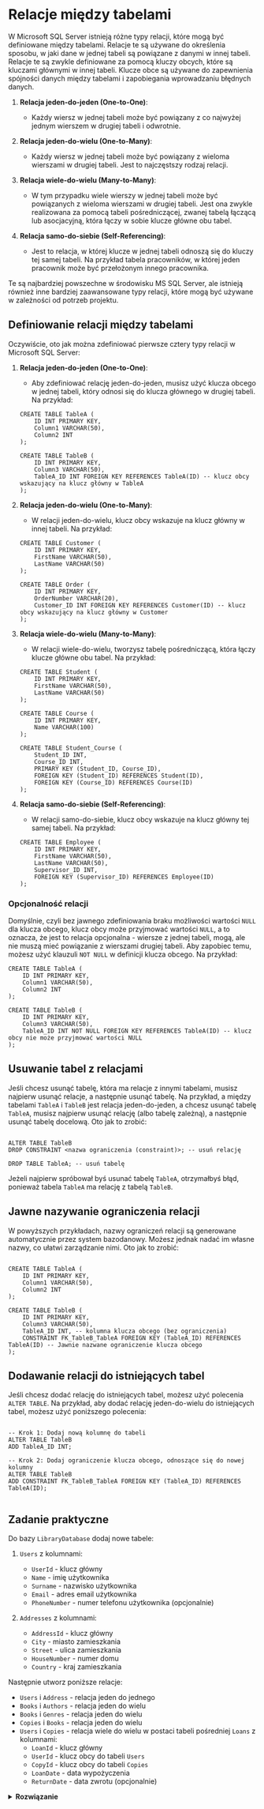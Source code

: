 # Relacje między tabelami

W Microsoft SQL Server istnieją różne typy relacji, które mogą być definiowane między tabelami. Relacje te są używane do określenia sposobu, w jaki dane w jednej tabeli są powiązane z danymi w innej tabeli. Relacje te są zwykle definiowane za pomocą kluczy obcych, które są kluczami głównymi w innej tabeli. Klucze obce są używane do zapewnienia spójności danych między tabelami i zapobiegania wprowadzaniu błędnych danych.

1. **Relacja jeden-do-jeden (One-to-One)**:
    
    - Każdy wiersz w jednej tabeli może być powiązany z co najwyżej jednym wierszem w drugiej tabeli i odwrotnie.
2. **Relacja jeden-do-wielu (One-to-Many)**:
    
    - Każdy wiersz w jednej tabeli może być powiązany z wieloma wierszami w drugiej tabeli. Jest to najczęstszy rodzaj relacji.
3. **Relacja wiele-do-wielu (Many-to-Many)**:
    
    - W tym przypadku wiele wierszy w jednej tabeli może być powiązanych z wieloma wierszami w drugiej tabeli. Jest ona zwykle realizowana za pomocą tabeli pośredniczącej, zwanej tabelą łączącą lub asocjacyjną, która łączy w sobie klucze główne obu tabel.
4. **Relacja samo-do-siebie (Self-Referencing)**:
    
    - Jest to relacja, w której klucze w jednej tabeli odnoszą się do kluczy tej samej tabeli. Na przykład tabela pracowników, w której jeden pracownik może być przełożonym innego pracownika.

Te są najbardziej powszechne w środowisku MS SQL Server, ale istnieją również inne bardziej zaawansowane typy relacji, które mogą być używane w zależności od potrzeb projektu.

## Definiowanie relacji między tabelami

Oczywiście, oto jak można zdefiniować pierwsze cztery typy relacji w Microsoft SQL Server:

1. **Relacja jeden-do-jeden (One-to-One)**:
    
    - Aby zdefiniować relację jeden-do-jeden, musisz użyć klucza obcego w jednej tabeli, który odnosi się do klucza głównego w drugiej tabeli. Na przykład:
    
    ```
    CREATE TABLE TableA (
        ID INT PRIMARY KEY,
        Column1 VARCHAR(50),
        Column2 INT
    );
    
    CREATE TABLE TableB (
        ID INT PRIMARY KEY,
        Column3 VARCHAR(50),
        TableA_ID INT FOREIGN KEY REFERENCES TableA(ID) -- klucz obcy wskazujący na klucz główny w TableA
    );
    
    ```
    
2. **Relacja jeden-do-wielu (One-to-Many)**:
    
    - W relacji jeden-do-wielu, klucz obcy wskazuje na klucz główny w innej tabeli. Na przykład:
    
    ```
    CREATE TABLE Customer (
        ID INT PRIMARY KEY,
        FirstName VARCHAR(50),
        LastName VARCHAR(50)
    );
    
    CREATE TABLE Order (
        ID INT PRIMARY KEY,
        OrderNumber VARCHAR(20),
        Customer_ID INT FOREIGN KEY REFERENCES Customer(ID) -- klucz obcy wskazujący na klucz główny w Customer
    );
    
    ```
    
3. **Relacja wiele-do-wielu (Many-to-Many)**:
    
    - W relacji wiele-do-wielu, tworzysz tabelę pośredniczącą, która łączy klucze główne obu tabel. Na przykład:
    
    ```
    CREATE TABLE Student (
        ID INT PRIMARY KEY,
        FirstName VARCHAR(50),
        LastName VARCHAR(50)
    );
    
    CREATE TABLE Course (
        ID INT PRIMARY KEY,
        Name VARCHAR(100)
    );
    
    CREATE TABLE Student_Course (
        Student_ID INT,
        Course_ID INT,
        PRIMARY KEY (Student_ID, Course_ID),
        FOREIGN KEY (Student_ID) REFERENCES Student(ID),
        FOREIGN KEY (Course_ID) REFERENCES Course(ID)
    );
    
    ```
    
4. **Relacja samo-do-siebie (Self-Referencing)**:
    
    - W relacji samo-do-siebie, klucz obcy wskazuje na klucz główny tej samej tabeli. Na przykład:
    
    ```
    CREATE TABLE Employee (
        ID INT PRIMARY KEY,
        FirstName VARCHAR(50),
        LastName VARCHAR(50),
        Supervisor_ID INT,
        FOREIGN KEY (Supervisor_ID) REFERENCES Employee(ID)
    );
    
    ```
    

### Opcjonalność relacji

Domyślnie, czyli bez jawnego zdefiniowania braku możliwości wartości `NULL` dla klucza obcego, klucz obcy może przyjmować wartości `NULL`, a to oznacza, że jest to relacja opcjonalna - wiersze z jednej tabeli, mogą, ale nie muszą mieć powiązanie z wierszami drugiej tabeli. Aby zapobiec temu, możesz użyć klauzuli `NOT NULL` w definicji klucza obcego. Na przykład:

```
CREATE TABLE TableA (
    ID INT PRIMARY KEY,
    Column1 VARCHAR(50),
    Column2 INT
);

CREATE TABLE TableB (
    ID INT PRIMARY KEY,
    Column3 VARCHAR(50),
    TableA_ID INT NOT NULL FOREIGN KEY REFERENCES TableA(ID) -- klucz obcy nie może przyjmować wartości NULL
);

```

## Usuwanie tabel z relacjami

Jeśli chcesz usunąć tabelę, która ma relacje z innymi tabelami, musisz najpierw usunąć relacje, a następnie usunąć tabelę. Na przykład, a między tabelami `TableA` i `TableB` jest relacja jeden-do-jeden, a chcesz usunąć tabelę `TableA`, musisz najpierw usunąć relację (albo tabelę zależną), a następnie usunąć tabelę docelową. Oto jak to zrobić:

```

ALTER TABLE TableB
DROP CONSTRAINT <nazwa ograniczenia (constraint)>; -- usuń relację

DROP TABLE TableA; -- usuń tabelę

```

Jeżeli najpierw spróbował byś usunać tabelę `TableA`, otrzymałbyś błąd, ponieważ tabela `TableA` ma relację z tabelą `TableB`.

## Jawne nazywanie ograniczenia relacji

W powyższych przykładach, nazwy ograniczeń relacji są generowane automatycznie przez system bazodanowy. Możesz jednak nadać im własne nazwy, co ułatwi zarządzanie nimi. Oto jak to zrobić:

```
 
CREATE TABLE TableA (
    ID INT PRIMARY KEY,
    Column1 VARCHAR(50),
    Column2 INT
);

CREATE TABLE TableB (
    ID INT PRIMARY KEY,
    Column3 VARCHAR(50),
    TableA_ID INT, -- kolumna klucza obcego (bez ograniczenia)
    CONSTRAINT FK_TableB_TableA FOREIGN KEY (TableA_ID) REFERENCES TableA(ID) -- Jawnie nazwane ograniczenie klucza obcego
);

```

## Dodawanie relacji do istniejących tabel

Jeśli chcesz dodać relację do istniejących tabel, możesz użyć polecenia `ALTER TABLE`. Na przykład, aby dodać relację jeden-do-wielu do istniejących tabel, możesz użyć poniższego polecenia:

```

-- Krok 1: Dodaj nową kolumnę do tabeli
ALTER TABLE TableB
ADD TableA_ID INT;

-- Krok 2: Dodaj ograniczenie klucza obcego, odnoszące się do nowej kolumny
ALTER TABLE TableB
ADD CONSTRAINT FK_TableB_TableA FOREIGN KEY (TableA_ID) REFERENCES TableA(ID);


```

## Zadanie praktyczne

Do bazy `LibraryDatabase` dodaj nowe tabele:

1. `Users` z kolumnami:
    
    - `UserId` - klucz główny
    - `Name` - imię użytkownika
    - `Surname` - nazwisko użytkownika
    - `Email` - adres email użytkownika
    - `PhoneNumber` - numer telefonu użytkownika (opcjonalnie)
2. `Addresses` z kolumnami:
    
    - `AddressId` - klucz główny
    - `City` - miasto zamieszkania
    - `Street` - ulica zamieszkania
    - `HouseNumber` - numer domu
    - `Country` - kraj zamieszkania

Następnie utworz poniższe relacje:

- `Users` i `Address` - relacja jeden do jednego
- `Books` i `Authors` - relacja jeden do wielu
- `Books` i `Genres` - relacja jeden do wielu
- `Copies` i `Books` - relacja jeden do wielu
- `Users` i `Copies` - relacja wiele do wielu w postaci tabeli pośredniej `Loans` z kolumnami:
    - `LoanId` - klucz główny
    - `UserId` - klucz obcy do tabeli `Users`
    - `CopyId` - klucz obcy do tabeli `Copies`
    - `LoanDate` - data wypożyczenia
    - `ReturnDate` - data zwrotu (opcjonalnie)

<details><summary><b>Rozwiązanie</b></summary>

```sql
-- ROZWIĄZANIE
CREATE TABLE Addresses (
    AddressId INT PRIMARY KEY IDENTITY(1,1),
    City NVARCHAR(50) NOT NULL,
    Street NVARCHAR(50) NOT NULL,
    HouseNumber NVARCHAR(10) NOT NULL,
    Country NVARCHAR(50) NOT NULL,
)

CREATE TABLE Users (
    UserId INT PRIMARY KEY IDENTITY(1,1),
    Name NVARCHAR(50) NOT NULL,
    Surname NVARCHAR(50) NOT NULL,
    Email NVARCHAR(50) NOT NULL,
    PhoneNumber NVARCHAR(25),
    AddressId INT,
    CONSTRAINT FK_Users_Addresses FOREIGN KEY (AddressId) REFERENCES Addresses(AddressId) 
)

ALTER TABLE Books
ADD AuthorId INT;

ALTER TABLE Books
ADD CONSTRAINT FK_Books_Authors FOREIGN KEY (AuthorId) REFERENCES Authors(AuthorId);

ALTER TABLE Books
ADD GenreId INT NOT NULL;

ALTER TABLE Books
ADD CONSTRAINT FK_Books_Genres FOREIGN KEY (GenreId) REFERENCES Genres(GenreId);

ALTER TABLE Copies
ADD BookId INT NOT NULL;

ALTER TABLE Copies
ADD CONSTRAINT FK_Copies_Books FOREIGN KEY (BookId) REFERENCES Books(BookId);

CREATE TABLE Loans (
    LoanId INT PRIMARY KEY IDENTITY(1,1),
    UserId INT NOT NULL,
    CopyId INT NOT NULL,
    LoanDate DATETIME2 NOT NULL,
    ReturnDate DATETIME2 NULL,
    CONSTRAINT FK_Loans_Users FOREIGN KEY (UserId) REFERENCES Users(UserId),
    CONSTRAINT FK_Loans_Copies FOREIGN KEY (CopyId) REFERENCES Copies(CopyId),
)
```

</details>
